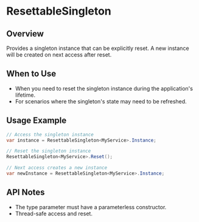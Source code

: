 # ResettableSingleton

## Overview
Provides a singleton instance that can be explicitly reset. A new instance will be created on next access after reset.

## When to Use
- When you need to reset the singleton instance during the application's lifetime.
- For scenarios where the singleton's state may need to be refreshed.

## Usage Example
```csharp
// Access the singleton instance
var instance = ResettableSingleton<MyService>.Instance;

// Reset the singleton instance
ResettableSingleton<MyService>.Reset();

// Next access creates a new instance
var newInstance = ResettableSingleton<MyService>.Instance;
```

## API Notes
- The type parameter must have a parameterless constructor.
- Thread-safe access and reset. 